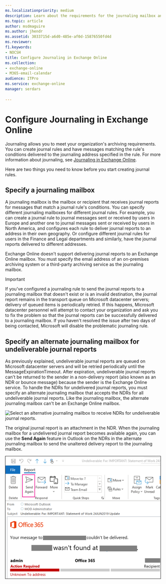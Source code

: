 ```yaml
---
ms.localizationpriority: medium
description: Learn about the requirements for the journaling mailbox and the alternate journaling mailbox in Exchange Online.
ms.topic: article
author: msdmaguire
ms.author: jhendr
ms.assetid: 3033715d-a6d0-485e-af0d-15876550fd4d
ms.reviewer: 
f1.keywords:
- NOCSH
title: Configure Journaling in Exchange Online
ms.collection: 
- exchange-online
- M365-email-calendar
audience: ITPro
ms.service: exchange-online
manager: serdars

---
```


# Configure Journaling in Exchange Online

Journaling allows you to meet your organization's archiving requirements. You can create journal rules and have messages matching the rule's conditions delivered to the journaling address specified in the rule. For more information about journaling, see [Journaling in Exchange Online](journaling.md).

Here are two things you need to know before you start creating journal rules.

## Specify a journaling mailbox

A journaling mailbox is the mailbox or recipient that receives journal reports for messages that match a journal rule's conditions. You can specify different journaling mailboxes for different journal rules. For example, you can create a journal rule to journal messages sent or received by users in Europe and another one to journal messages sent or received by users in North America, and configures each rule to deliver journal reports to an address in their own geography. Or configure different journal rules for users in the Finance and Legal departments and similarly, have the journal reports delivered to different addresses.

Exchange Online doesn't support delivering journal reports to an Exchange Online mailbox. You must specify the email address of an on-premises archiving system or a third-party archiving service as the journaling mailbox.

> [!IMPORTANT]
> If you've configured a journaling rule to send the journal reports to a journaling mailbox that doesn't exist or is an invalid destination, the journal report remains in the transport queue on Microsoft datacenter servers; delivery of queued items is periodically retried. If this happens, Microsoft datacenter personnel will attempt to contact your organization and ask you to fix the problem so that the journal reports can be successfully delivered to a journaling mailbox. If you haven't resolved the issue after two days of being contacted, Microsoft will disable the problematic journaling rule.

## Specify an alternate journaling mailbox for undeliverable journal reports

As previously explained, undeliverable journal reports are queued on Microsoft datacenter servers and will be retried periodically until the MessageExpirationTimeout. After expiration, undeliverable journal reports can't be returned to the sender in a non-delivery report (also known as an NDR or bounce message) because the sender is the Exchange Online service. To handle the NDRs for undelivered journal reports, you must specify an alternate journaling mailbox that accepts the NDRs for all undeliverable journal reports. Like the journaling mailbox, the alternate journaling mailbox can't be an Exchange Online mailbox.

![Select an alternative journaling mailbox to receive NDRs for undeliverable journal reports.](../../media/23408455-a7d2-454b-8375-45be81563c36.png)

The original journal report is an attachment in the NDR. When the journaling mailbox for a undelivered journal report becomes available again, you can use the **Send Again** feature in Outlook on the NDRs in the alternate journaling mailbox to send the unaltered delivery report to the journaling mailbox.

![use the Send Again feature in Outlook on the NDRs in the alternate journaling mailbox.](../../media/f0101a6f-280a-41a8-84c2-a5718fd1ab9c.png)
